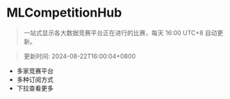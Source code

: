 # MLCompetitionHub

> 一站式显示各大数据竞赛平台正在进行的比赛，每天 16:00 UTC+8 自动更新。
  
> 更新时间: 2024-08-22T16:00:04+0800 

* 多家竞赛平台
* 多种订阅方式
* 下拉查看更多